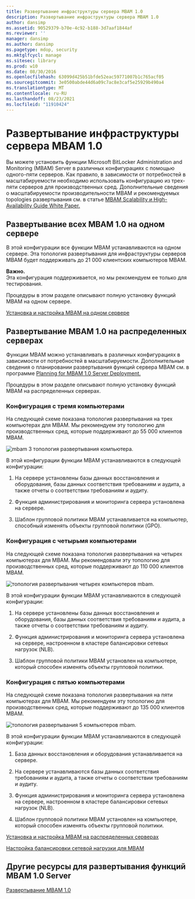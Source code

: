 ```yaml
---
title: Развертывание инфраструктуры сервера MBAM 1.0
description: Развертывание инфраструктуры сервера MBAM 1.0
author: dansimp
ms.assetid: 90529379-b70e-4c92-b188-3d7aaf1844af
ms.reviewer: ''
manager: dansimp
ms.author: dansimp
ms.pagetype: mdop, security
ms.mktglfcycl: manage
ms.sitesec: library
ms.prod: w10
ms.date: 08/30/2016
ms.openlocfilehash: 63099d425b51bfde52eac59771007b1c765acf05
ms.sourcegitcommit: 3e0500abde44d6a09c7ac8e3caf5e25929b490a4
ms.translationtype: MT
ms.contentlocale: ru-RU
ms.lasthandoff: 08/23/2021
ms.locfileid: "11910424"
---
```

# <a name="deploying-the-mbam-10-server-infrastructure"></a>Развертывание инфраструктуры сервера MBAM 1.0


Вы можете установить функции Microsoft BitLocker Administration and Monitoring (MBAM) Server в различных конфигурациях с помощью одного-пяти серверов. Как правило, в зависимости от потребностей в масштабируемости необходимо использовать конфигурацию из трех-пяти серверов для производственных сред. Дополнительные сведения о масштабируемости производительности MBAM и рекомендуемых topologies развертывания см. в статье [MBAM Scalability и High-Availability Guide White Paper.](https://go.microsoft.com/fwlink/p/?LinkId=258314)

## <a name="deploy-all-mbam-10-on-a-single-server"></a>Развертывание всех MBAM 1.0 на одном сервере


В этой конфигурации все функции MBAM устанавливаются на одном сервере. Эта топология развертывания для инфраструктуры серверов MBAM будет поддерживать до 21 000 клиентских компьютеров MBAM.

**Важно.**  
Эта конфигурация поддерживается, но мы рекомендуем ее только для тестирования.

 

Процедуры в этом разделе описывают полную установку функций MBAM на одном сервере.

[Установка и настройка MBAM на одном сервере](how-to-install-and-configure-mbam-on-a-single-server-mbam-1.md)

## <a name="deploy-mbam-10-on-distributed-servers"></a>Развертывание MBAM 1.0 на распределенных серверах


Функции MBAM можно устанавливать в различных конфигурациях в зависимости от потребностей в масштабируемости. Дополнительные сведения о планировании развертывания функций сервера MBAM см. в программе [Planning for MBAM 1.0 Server Deployment.](planning-for-mbam-10-server-deployment.md)

Процедуры в этом разделе описывают полную установку функций MBAM на распределенных серверах.

### <a name="three-computer-configuration"></a>Конфигурация с тремя компьютерами

На следующей схеме показана топология развертывания на трех компьютерах для MBAM. Мы рекомендуем эту топологию для производственных сред, которые поддерживают до 55 000 клиентов MBAM.

![mbam 3 топология развертывания компьютера.](images/mbam-3-server.jpg)

В этой конфигурации функции MBAM устанавливаются в следующей конфигурации:

1.  На сервере установлены базы данных восстановления и оборудования, базы данных соответствия требованиям и аудита, а также отчеты о соответствии требованиям и аудиту.

2.  Функция администрирования и мониторинга сервера установлена на сервере.

3.  Шаблон групповой политики MBAM устанавливается на компьютер, способный изменять объекты групповой политики (GPO).

### <a name="four-computer-configuration"></a>Конфигурация с четырьмя компьютерами

На следующей схеме показана топология развертывания на четырех компьютерах для MBAM. Мы рекомендовали эту топологию для производственных сред, которые поддерживают до 110 000 клиентов MBAM.

![топология развертывания четырех компьютеров mbam.](images/mbam-4-computer.jpg)

В этой конфигурации функции MBAM устанавливаются в следующей конфигурации:

1.  На сервере установлены базы данных восстановления и оборудования, базы данных соответствия требованиям и аудита, а также отчеты о соответствии требованиям и аудиту.

2.  Функция администрирования и мониторинга сервера установлена на сервере, настроенном в кластере балансировки сетевых нагрузок (NLB).

3.  Шаблон групповой политики MBAM установлен на компьютере, который способен изменять объекты групповой политики.

### <a name="five-computer-configuration"></a>Конфигурация с пятью компьютерами

На следующей схеме показана топология развертывания на пяти компьютерах для MBAM. Мы рекомендуем эту топологию для производственных сред, которые поддерживают до 135 000 клиентов MBAM.

![топология развертывания 5 компьютеров mbam.](images/mbam-5-computer.jpg)

В этой конфигурации функции MBAM устанавливаются в следующей конфигурации:

1.  База данных восстановления и оборудования устанавливается на сервере.

2.  На сервере устанавливаются базы данных соответствия требованиям и аудита, а также отчеты о соответствии требованиям и аудиту.

3.  Функция администрирования и мониторинга сервера установлена на сервере, настроенном в кластере балансировки сетевых нагрузок (NLB).

4.  Шаблон групповой политики MBAM установлен на компьютере, который способен изменять объекты групповой политики.

[Установка и настройка MBAM на распределенных серверах](how-to-install-and-configure-mbam-on-distributed-servers-mbam-1.md)

[Настройка балансировки сетевой нагрузки для MBAM](how-to-configure-network-load-balancing-for-mbam.md)

## <a name="other-resources-for-mbam-10-server-features-deployment"></a>Другие ресурсы для развертывания функций MBAM 1.0 Server


[Развертывание MBAM 1.0](deploying-mbam-10.md)

 

 





